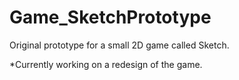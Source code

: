 # Game_SketchPrototype
Original prototype for a small 2D game called Sketch.

*Currently working on a redesign of the game.
